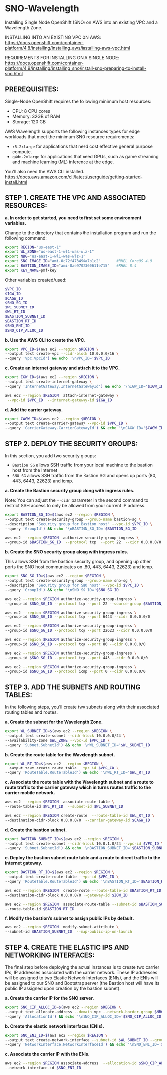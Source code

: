 # SNO-Wavelength
Installing Single Node OpenShift (SNO) on AWS into an existing VPC and a Wavelength Zone.

  INSTALLING INTO AN EXISTING VPC ON AWS:  https://docs.openshift.com/container-platform/4.8/installing/installing_aws/installing-aws-vpc.html
  
  REQUIREMENTS FOR INSTALLING ON A SINGLE NODE:  https://docs.openshift.com/container-platform/4.9/installing/installing_sno/install-sno-preparing-to-install-sno.html


## **PREREQUISITES:**
Single-Node OpenShift requires the following minimum host resources: 
- CPU: 8 CPU cores
- Memory: 32GB of RAM
- Storage: 120 GB 

AWS Wavelength supports the following instances types for edge workloads that meet the minimum SNO resource requirements:  
- `r5.2xlarge` for applications that need cost effective general purpose compute.
- `g4dn.2xlarge` for applications that need GPUs, such as game streaming and machine learning (ML) inference at the edge.

You'll also need the AWS CLI installed. https://docs.aws.amazon.com/cli/latest/userguide/getting-started-install.html


## **STEP 1. CREATE THE VPC AND ASSOCIATED RESOURCES:**

**a. In order to get started, you need to first set some environment variables.**

  Change to the directory that contains the installation program and run the following command:

  ```bash
  export REGION="us-east-1"
  export WL_ZONE="us-east-1-wl1-was-wlz-1"
  export NBG="us-east-1-wl1-was-wlz-1"
  export SNO_IMAGE_ID="ami-0c72f473496a7b1c2"       #RHEL CoreOS 4.9
  export BASTION_IMAGE_ID="ami-0ae9702360611e715"   #RHEL 8.4
  export KEY_NAME=pmf-key
   ```
Other variables created/used:
  ```bash
  $VPC_ID
  $IGW_ID
  $CAGW_ID
  $SNO_SG_ID
  $WL_SUBNET_ID
  $WL_RT_ID
  $BASTION_SUBNET_ID
  $BASTION_RT_ID
  $SNO_ENI_ID
  $SNO_CIP_ALLOC_ID
   ```

**b. Use the AWS CLI to create the VPC.**

```bash
export VPC_ID=$(aws ec2 --region $REGION \
--output text create-vpc --cidr-block 10.0.0.0/16 \
--query 'Vpc.VpcId') && echo '\nVPC_ID='$VPC_ID
```


**c. Create an internet gateway and attach it to the VPC.**

```bash
export IGW_ID=$(aws ec2 --region $REGION \
--output text create-internet-gateway \
--query 'InternetGateway.InternetGatewayId') && echo '\nIGW_ID='$IGW_ID

aws ec2 --region $REGION  attach-internet-gateway \
 --vpc-id $VPC_ID  --internet-gateway-id $IGW_ID
```

**d. Add the carrier gateway.**

```bash
export CAGW_ID=$(aws ec2 --region $REGION \
--output text create-carrier-gateway --vpc-id $VPC_ID \
--query 'CarrierGateway.CarrierGatewayId') && echo '\nCAGW_ID='$CAGW_ID
```


## **STEP 2. DEPLOY THE SECURITY GROUPS:**

In this section, you add two security groups:
- `Bastion SG` allows SSH traffic from your local machine to the bastion host from the Internet
- `SNO SG` allows SSH traffic from the Bastion SG and opens up ports (80, 443, 6443, 22623) and icmp.

**a. Create the Bastion security group along with ingress rules.**

Note: You can adjust the `–-cidr` parameter in the second command to restrict SSH access to only be allowed from your current IP address. 

```bash
export BASTION_SG_ID=$(aws ec2 --region $REGION \
--output text create-security-group --group-name bastion-sg \
--description "Security group for Bastion host" --vpc-id $VPC_ID \
--query 'GroupId') && echo '\nBASTION_SG_ID='$BASTION_SG_ID 

aws ec2 --region $REGION  authorize-security-group-ingress \
--group-id $BASTION_SG_ID  --protocol tcp  --port 22  --cidr 0.0.0.0/0
```
   
**b. Create the SNO security group along with ingress rules.**

This allows SSH from the bastion security group, 
and opening up other ports the SNO host communicates on (80, 443, 6443, 22623) and icmp.

```bash
export SNO_SG_ID=$(aws ec2 --region $REGION \
--output text create-security-group --group-name sno-sg \
--description "Security group for SNO host" --vpc-id $VPC_ID \
--query 'GroupId') && echo '\nSNO_SG_ID='$SNO_SG_ID

aws ec2 --region $REGION authorize-security-group-ingress \
--group-id $SNO_SG_ID --protocol tcp --port 22 --source-group $BASTION_SG_ID

aws ec2 --region $REGION authorize-security-group-ingress \
--group-id $SNO_SG_ID --protocol tcp --port 6443 --cidr 0.0.0.0/0

aws ec2 --region $REGION authorize-security-group-ingress \
--group-id $SNO_SG_ID --protocol tcp --port 22623 --cidr 0.0.0.0/0

aws ec2 --region $REGION authorize-security-group-ingress \
--group-id $SNO_SG_ID --protocol tcp --port 80 --cidr 0.0.0.0/0

aws ec2 --region $REGION authorize-security-group-ingress \
--group-id $SNO_SG_ID --protocol tcp --port 443 --cidr 0.0.0.0/0

aws ec2 --region $REGION authorize-security-group-ingress \
--group-id $SNO_SG_ID --protocol icmp --port 0 --cidr 0.0.0.0/0
```

## **STEP 3. ADD THE SUBNETS AND ROUTING TABLES:**

In the following steps, you’ll create two subnets along with their associated routing tables and routes.

**a. Create the subnet for the Wavelength Zone.**

```bash
export WL_SUBNET_ID=$(aws ec2 --region $REGION \
--output text create-subnet --cidr-block 10.0.0.0/24 \
--availability-zone $WL_ZONE --vpc-id $VPC_ID \
--query 'Subnet.SubnetId') && echo '\nWL_SUBNET_ID='$WL_SUBNET_ID
```

**b. Create the route table for the Wavelength subnet.**

```bash
export WL_RT_ID=$(aws ec2 --region $REGION \
--output text create-route-table --vpc-id $VPC_ID \
--query 'RouteTable.RouteTableId') && echo '\nWL_RT_ID='$WL_RT_ID
```

**c. Associate the route table with the Wavelength subnet and a route to route traffic to the carrier gateway which in turns routes traffic to the carrier mobile network.**

```bash
aws ec2 --region $REGION  associate-route-table \
--route-table-id $WL_RT_ID  --subnet-id $WL_SUBNET_ID 

aws ec2 --region $REGION create-route  --route-table-id $WL_RT_ID \
--destination-cidr-block 0.0.0.0/0  --carrier-gateway-id $CAGW_ID
```

**d. Create the bastion subnet.**

```bash
export BASTION_SUBNET_ID=$(aws ec2 --region $REGION \
--output text create-subnet --cidr-block 10.0.1.0/24 --vpc-id $VPC_ID \
--query 'Subnet.SubnetId') && echo '\nBASTION_SUBNET_ID='$BASTION_SUBNET_ID
```

**e. Deploy the bastion subnet route table and a route to direct traffic to the internet gateway.**

```bash
export BASTION_RT_ID=$(aws ec2 --region $REGION \
--output text create-route-table --vpc-id $VPC_ID \
--query 'RouteTable.RouteTableId') && echo '\nBASTION_RT_ID='$BASTION_RT_ID 

aws ec2 --region $REGION  create-route --route-table-id $BASTION_RT_ID \
--destination-cidr-block 0.0.0.0/0 --gateway-id $IGW_ID 

aws ec2 --region $REGION  associate-route-table --subnet-id $BASTION_SUBNET_ID \
--route-table-id $BASTION_RT_ID
```

**f. Modify the bastion’s subnet to assign public IPs by default.**

```bash
aws ec2 --region $REGION  modify-subnet-attribute \
--subnet-id $BASTION_SUBNET_ID  --map-public-ip-on-launch
```


## **STEP 4. CREATE THE ELASTIC IPS AND NETWORKING INTERFACES:**

The final step before deploying the actual instances is to create two carrier IPs, IP addresses associated with the carrier network. These IP addresses will be assigned to two Elastic Network Interfaces (ENIs), and the ENIs will be assigned to our SNO and Bootstrap server (the Bastion host will have its public IP assigned upon creation by the bastion subnet).

**a. Create the carrier IP for the SNO server.**

```bash
export SNO_CIP_ALLOC_ID=$(aws ec2 --region $REGION \
--output text allocate-address --domain vpc --network-border-group $NBG \
--query 'AllocationId') && echo '\nSNO_CIP_ALLOC_ID='$SNO_CIP_ALLOC_ID
```

**b. Create the elastic network interfaces (ENIs).**

```bash
export SNO_ENI_ID=$(aws ec2 --region $REGION \
--output text create-network-interface --subnet-id $WL_SUBNET_ID --groups $SNO_SG_ID \
--query 'NetworkInterface.NetworkInterfaceId') && echo '\nSNO_ENI_ID='$SNO_ENI_ID
```

**c. Associate the carrier IP with the ENIs.**

```bash
aws ec2 --region $REGION associate-address  --allocation-id $SNO_CIP_ALLOC_ID \
--network-interface-id $SNO_ENI_ID
```
